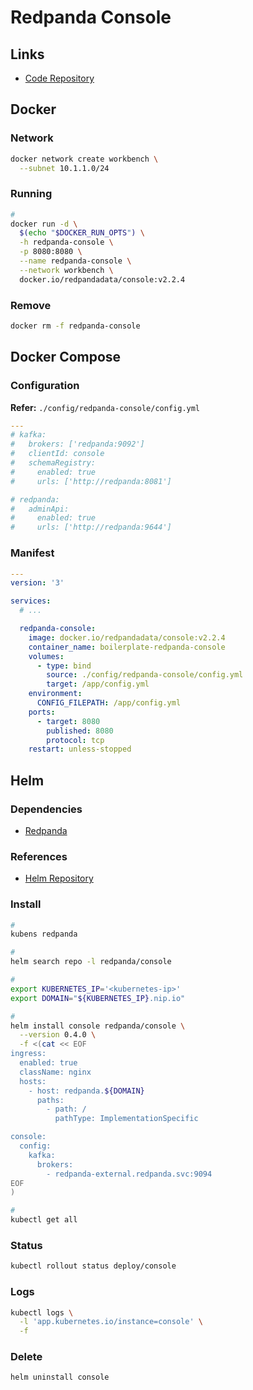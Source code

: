 # Redpanda Console

## Links

- [Code Repository](https://github.com/redpanda-data/console)

## Docker

### Network

```sh
docker network create workbench \
  --subnet 10.1.1.0/24
```

### Running

```sh
#
docker run -d \
  $(echo "$DOCKER_RUN_OPTS") \
  -h redpanda-console \
  -p 8080:8080 \
  --name redpanda-console \
  --network workbench \
  docker.io/redpandadata/console:v2.2.4
```

### Remove

```sh
docker rm -f redpanda-console
```

## Docker Compose

### Configuration

**Refer:** `./config/redpanda-console/config.yml`

```yml
---
# kafka:
#   brokers: ['redpanda:9092']
#   clientId: console
#   schemaRegistry:
#     enabled: true
#     urls: ['http://redpanda:8081']

# redpanda:
#   adminApi:
#     enabled: true
#     urls: ['http://redpanda:9644']
```

### Manifest

```yml
---
version: '3'

services:
  # ...

  redpanda-console:
    image: docker.io/redpandadata/console:v2.2.4
    container_name: boilerplate-redpanda-console
    volumes:
      - type: bind
        source: ./config/redpanda-console/config.yml
        target: /app/config.yml
    environment:
      CONFIG_FILEPATH: /app/config.yml
    ports:
      - target: 8080
        published: 8080
        protocol: tcp
    restart: unless-stopped
```

## Helm

### Dependencies

- [Redpanda](./README.md#helm)

### References

- [Helm Repository](https://github.com/redpanda-data/helm-charts/tree/main/charts/console)

### Install

```sh
#
kubens redpanda

#
helm search repo -l redpanda/console

#
export KUBERNETES_IP='<kubernetes-ip>'
export DOMAIN="${KUBERNETES_IP}.nip.io"

#
helm install console redpanda/console \
  --version 0.4.0 \
  -f <(cat << EOF
ingress:
  enabled: true
  className: nginx
  hosts:
    - host: redpanda.${DOMAIN}
      paths:
        - path: /
          pathType: ImplementationSpecific

console:
  config:
    kafka:
      brokers:
        - redpanda-external.redpanda.svc:9094
EOF
)

#
kubectl get all
```

### Status

```sh
kubectl rollout status deploy/console
```

### Logs

```sh
kubectl logs \
  -l 'app.kubernetes.io/instance=console' \
  -f
```

### Delete

```sh
helm uninstall console
```
